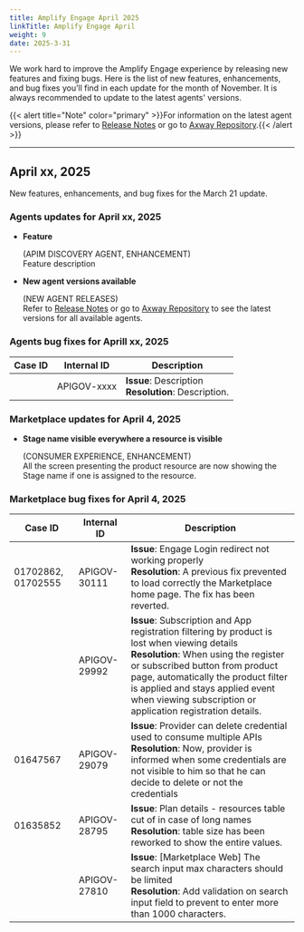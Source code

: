 ```yaml
---
title: Amplify Engage April 2025
linkTitle: Amplify Engage April
weight: 9
date: 2025-3-31
---
```

We work hard to improve the Amplify Engage experience by releasing new features and fixing bugs. Here is the list of new features, enhancements, and bug fixes you’ll find in each update for the month of November. It is always recommended to update to the latest agents' versions.

{{< alert title="Note" color="primary" >}}For information on the latest agent versions, please refer to [Release Notes](/docs/amplify_relnotes) or go to [Axway Repository](https://repository.axway.com/catalog?q=agents).{{< /alert >}}

---

## April xx, 2025

New features, enhancements, and bug fixes for the March 21 update.

### Agents updates for April xx, 2025

* **Feature**
  
  (APIM DISCOVERY AGENT, ENHANCEMENT)</br>
  Feature description
  
* **New agent versions available**

  (NEW AGENT RELEASES)</br>
  Refer to [Release Notes](/docs/amplify_relnotes) or go to [Axway Repository](https://repository.axway.com/catalog?q=agents) to see the latest versions for all available agents.

### Agents bug fixes for Aprill xx, 2025

| Case ID | Internal ID | Description |
|-------------|--------------|---------------------------------------------------|
| |APIGOV-xxxx | **Issue**: Description <br/>**Resolution**: Description. |

### Marketplace updates for April 4, 2025

* **Stage name visible everywhere a resource is visible**

  (CONSUMER EXPERIENCE, ENHANCEMENT)</br>
  All the screen presenting the product resource are now showing the Stage name if one is assigned to the resource.

### Marketplace bug fixes for April 4, 2025

| Case ID | Internal ID | Description |
|-------------|--------------|---------------------------------------------------|
| 01702862, 01702555 | APIGOV-30111 | **Issue**: Engage Login redirect not working properly <br/>**Resolution**:  A previous fix prevented to load correctly the Marketplace home page. The fix has been reverted. |
| | APIGOV-29992 | **Issue**: Subscription and App registration filtering by product is lost when viewing details <br/>**Resolution**: When using the register or subscribed button from product page, automatically the product filter is applied and stays applied event when viewing subscription or application registration details. |
| 01647567 | APIGOV-29079 | **Issue**: Provider can delete credential used to consume multiple APIs <br/>**Resolution**: Now, provider is informed when some credentials are not visible to him so that he can decide to delete or not the credentials |
| 01635852 | APIGOV-28795 | **Issue**: Plan details - resources table cut of in case of long names <br/>**Resolution**: table size has been reworked to show the entire values. |
| | APIGOV-27810 | **Issue**: [Marketplace Web] The search input max characters should be limited <br/>**Resolution**: Add validation on search input field to prevent to enter more than 1000 characters. |
